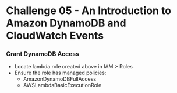 Challenge 05 - An Introduction to Amazon DynamoDB and CloudWatch Events
==================

### Grant DynamoDB Access
* Locate lambda role created above in IAM > Roles
* Ensure the role has managed policies:
	* AmazonDynamoDBFullAccess
	* AWSLambdaBasicExecutionRole
